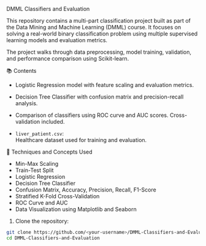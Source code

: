  DMML Classifiers and Evaluation

This repository contains a multi-part classification project built as part of the Data Mining and Machine Learning (DMML) course. It focuses on solving a real-world binary classification problem using multiple supervised learning models and evaluation metrics.

The project walks through data preprocessing, model training, validation, and performance comparison using Scikit-learn.


 📚 Contents

- Logistic Regression model with feature scaling and evaluation metrics.

- Decision Tree Classifier with confusion matrix and precision-recall analysis.

- Comparison of classifiers using ROC curve and AUC scores. Cross-validation included.

- `liver_patient.csv`:  
  Healthcare dataset used for training and evaluation.

 📌 Techniques and Concepts Used

- Min-Max Scaling
- Train-Test Split
- Logistic Regression
- Decision Tree Classifier
- Confusion Matrix, Accuracy, Precision, Recall, F1-Score
- Stratified K-Fold Cross-Validation
- ROC Curve and AUC
- Data Visualization using Matplotlib and Seaborn


1. Clone the repository:
```bash
git clone https://github.com/<your-username>/DMML-Classifiers-and-Evaluation.git
cd DMML-Classifiers-and-Evaluation
